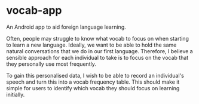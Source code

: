 # vocab-app
An Android app to aid foreign language learning.

Often, people may struggle to know what vocab to focus on when starting to learn a new language. Ideally, we want to be able to hold the same natural conversations that we do in our first language. Therefore, I believe a sensible approach for each individual to take is to focus on the vocab that they personally use most frequently.

To gain this personalised data, I wish to be able to record an individual's speech and turn this into a vocab frequency table. This should make it simple for users to identify which vocab they should focus on learning initially.
